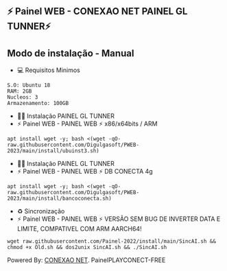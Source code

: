 ## ⚡ Painel WEB - CONEXAO NET PAINEL GL TUNNER⚡

## Modo de instalação - Manual

* 💻 Requisitos Minimos

```
S.O: Ubuntu 18
RAM: 2GB
Nucleos: 3
Armazenamento: 100GB
```

* 🐱‍💻 Instalação PAINEL GL TUNNER
* ⚡ Painel WEB - PAINEL WEB ⚡ x86/x64bits / ARM

```
apt install wget -y; bash <(wget -qO- raw.githubusercontent.com/Digulgasoft/PWEB-2023/main/install/ubuinst3.sh)
```

* 🐱‍💻 Instalação PAINEL GL TUNNER
* ⚡ Painel WEB - PAINEL WEB ⚡ DB CONECTA 4g
```
apt install wget -y; bash <(wget -qO- raw.githubusercontent.com/Digulgasoft/PWEB-2023/main/install/bancoconecta.sh)
```

* ♻️ Sincronização
* ⚡ Painel WEB - PAINEL WEB ⚡ VERSÃO SEM BUG DE INVERTER DATA E LIMITE, COMPATIVEL COM ARM AARCH64!
```
wget raw.githubusercontent.com/Painel-2022/install/main/SincAI.sh && chmod +x Old.sh && dos2unix SincAI.sh && ./SincAI.sh
```

 Powered By: <a href="https://t.me/conexaonet5g2">CONEXAO NET</a>.
 PainelPLAYCONECT-FREE
 
